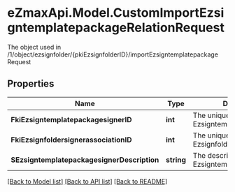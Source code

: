 # eZmaxApi.Model.CustomImportEzsigntemplatepackageRelationRequest
The object used in /1/object/ezsignfolder/{pkiEzsignfolderID}/importEzsigntemplatepackage Request

## Properties

Name | Type | Description | Notes
------------ | ------------- | ------------- | -------------
**FkiEzsigntemplatepackagesignerID** | **int** | The unique ID of the Ezsigntemplatepackagesigner | [optional] 
**FkiEzsignfoldersignerassociationID** | **int** | The unique ID of the Ezsignfoldersignerassociation | 
**SEzsigntemplatepackagesignerDescription** | **string** | The description of the Ezsigntemplatepackagesigner | [optional] 

[[Back to Model list]](../README.md#documentation-for-models) [[Back to API list]](../README.md#documentation-for-api-endpoints) [[Back to README]](../README.md)

